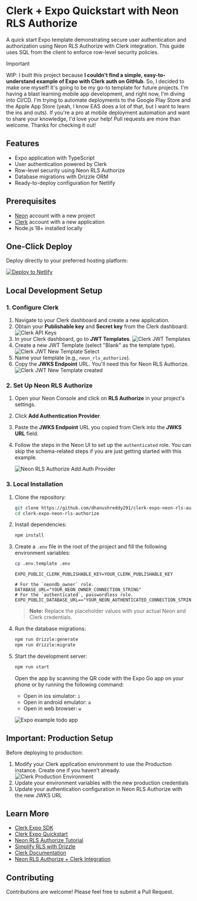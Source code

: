 # Clerk + Expo Quickstart with Neon RLS Authorize

A quick start Expo template demonstrating secure user authentication and authorization using Neon RLS Authorize with Clerk integration. This guide uses SQL from the client to enforce row-level security policies.

> [!IMPORTANT]  
> WIP: I built this project because **I couldn't find a simple, easy-to-understand example of Expo with Clerk auth on GitHub**. So, I decided to make one myself! It's going to be my go-to template for future projects. I'm having a blast learning mobile app development, and right now, I'm diving into CI/CD. I'm trying to automate deployments to the Google Play Store and the Apple App Store (yeah, I know EAS does a lot of that, but I want to learn the ins and outs). If you're a pro at mobile deployment automation and want to share your knowledge, I'd love your help! Pull requests are more than welcome. Thanks for checking it out!

## Features

- Expo application with TypeScript
- User authentication powered by Clerk
- Row-level security using Neon RLS Authorize
- Database migrations with Drizzle ORM
- Ready-to-deploy configuration for Netlify

## Prerequisites

- [Neon](https://neon.tech) account with a new project
- [Clerk](https://www.clerk.com) account with a new application
- Node.js 18+ installed locally

## One-Click Deploy

Deploy directly to your preferred hosting platform:

[![Deploy to Netlify](https://www.netlify.com/img/deploy/button.svg)](https://app.netlify.com/start/deploy?repository=https://github.com/dhanushreddy291/clerk-expo-neon-rls-authorize)


## Local Development Setup

### 1. Configure Clerk

1. Navigate to your Clerk dashboard and create a new application.
2. Obtain your **Publishable key** and **Secret key** from the Clerk dashboard.
    ![Clerk API Keys](/images/clerk-api-keys.png)
3. In your Clerk dashboard, go to **JWT Templates**.
    ![Clerk JWT Templates](/images/clerk-jwt-templates.png)
4. Create a new JWT Template (select "Blank" as the template type).
    ![Clerk JWT New Template Select](/images/clerk-jwt-new-template-select.png)
5. Name your template (e.g., `neon_rls_authorize`).
6. Copy the **JWKS Endpoint** URL. You'll need this for Neon RLS Authorize.
    ![Clerk JWT New Template created](/images/clerk-jwt-new-template-created.png)

### 2. Set Up Neon RLS Authorize

1. Open your Neon Console and click on **RLS Authorize** in your project's settings.
2. Click **Add Authentication Provider**.
3. Paste the **JWKS Endpoint** URL you copied from Clerk into the **JWKS URL** field.
4. Follow the steps in the Neon UI to set up the `authenticated` role. You can skip the schema-related steps if you are just getting started with this example.

    ![Neon RLS Authorize Add Auth Provider](/images/neon-authorize-add-auth-provider.png)

### 3. Local Installation

1. Clone the repository:

    ```bash
    git clone https://github.com/dhanushreddy291/clerk-expo-neon-rls-authorize
    cd clerk-expo-neon-rls-authorize
    ```

2. Install dependencies:

    ```bash
    npm install
    ```

3. Create a `.env` file in the root of the project and fill the following environment variables:

    ```bash
    cp .env.template .env
    ```

    ```env
    EXPO_PUBLIC_CLERK_PUBLISHABLE_KEY=YOUR_CLERK_PUBLISHABLE_KEY
   
    # For the `neondb_owner` role.
    DATABASE_URL="YOUR_NEON_OWNER_CONNECTION_STRING"
    # For the `authenticated`, passwordless role.
    EXPO_PUBLIC_DATABASE_URL=="YOUR_NEON_AUTHENTICATED_CONNECTION_STRING"
    ```

    > **Note:** Replace the placeholder values with your actual Neon and Clerk credentials.

4. Run the database migrations:

    ```bash
    npm run drizzle:generate
    npm run drizzle:migrate
    ```

5. Start the development server:

    ```bash
    npm run start
    ```

    Open the app by scanning the QR code with the Expo Go app on your phone or by running the following command:

    - Open in ios simulator: `i`
    - Open in android emulator: `a`
    - Open in web browser: `w`

    ![Expo example todo app](images/expo-todo-app-with-auth.png)

## Important: Production Setup

Before deploying to production:

1. Modify your Clerk application environment to use the Production instance. Create one if you haven't already.
    ![Clerk Production Environment](/images/clerk-production-environment.png)
2. Update your environment variables with the new production credentials
3. Update your authentication configuration in Neon RLS Authorize with the new JWKS URL


## Learn More

- [Clerk Expo SDK](https://clerk.com/docs/references/expo/overview)
- [Clerk Expo Quickstart](https://clerk.com/docs/quickstarts/expo)
- [Neon RLS Authorize Tutorial](https://neon.tech/docs/guides/neon-authorize-tutorial)
- [Simplify RLS with Drizzle](https://neon.tech/docs/guides/neon-authorize-drizzle)
- [Clerk Documentation](https://clerk.com/docs)
- [Neon RLS Authorize + Clerk Integration](https://neon.tech/docs/guides/neon-authorize-clerk)

## Contributing

Contributions are welcome! Please feel free to submit a Pull Request.

